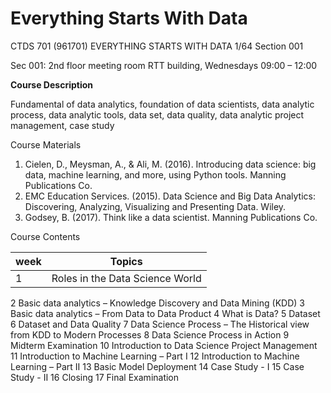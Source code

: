 # Everything Starts With Data

CTDS 701 (961701) EVERYTHING STARTS WITH DATA 1/64 Section 001

Sec 001: 2nd floor meeting room RTT building, Wednesdays 09:00 – 12:00

**Course Description**

Fundamental of data analytics, foundation of data scientists, data analytic process, data analytic tools, data set, data quality, data analytic project management, case study

Course Materials

1. Cielen, D., Meysman, A., & Ali, M. (2016). Introducing data science: big data, machine learning, and more, using Python tools. Manning Publications Co.
2. EMC Education Services. (2015). Data Science and Big Data Analytics: Discovering, Analyzing, Visualizing and Presenting Data. Wiley.
3. Godsey, B. (2017). Think like a data scientist. Manning Publications Co.

Course Contents

| week | Topics |
| ---  | ---    |
| 1    | Roles in the Data Science World
2 Basic data analytics – Knowledge Discovery and Data Mining (KDD)
3 Basic data analytics – From Data to Data Product
4 What is Data?
5 Dataset
6 Dataset and Data Quality
7 Data Science Process – The Historical view from KDD to Modern Processes
8 Data Science Process in Action
9 Midterm Examination
10 Introduction to Data Science Project Management
11 Introduction to Machine Learning – Part I
12 Introduction to Machine Learning – Part II
13 Basic Model Deployment
14 Case Study - I
15 Case Study - II
16 Closing
17 Final Examination

